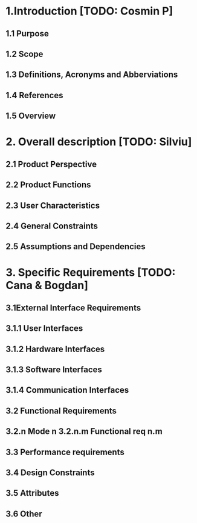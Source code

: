 # 1.Introduction  [TODO: Cosmin P]

## 1.1 Purpose 
## 1.2 Scope 
## 1.3 Definitions, Acronyms and Abberviations 
## 1.4 References 
## 1.5 Overview 

# 2. Overall description [TODO: Silviu]
## 2.1 Product Perspective 
## 2.2 Product Functions 
## 2.3 User Characteristics 
## 2.4 General Constraints 
## 2.5 Assumptions and Dependencies 

# 3. Specific Requirements [TODO: Cana & Bogdan]

## 3.1External Interface Requirements 
## 3.1.1 User Interfaces 
## 3.1.2 Hardware Interfaces 
## 3.1.3 Software Interfaces 
## 3.1.4 Communication Interfaces 
## 3.2 Functional Requirements 
## 3.2.n Mode n 3.2.n.m Functional req n.m 
## 3.3 Performance requirements 
## 3.4 Design Constraints 
## 3.5 Attributes 
## 3.6 Other